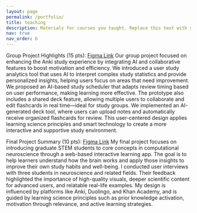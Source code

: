 ```yaml
---
layout: page
permalink: /portfolio/
title: teaching
description: Materials for courses you taught. Replace this text with your description.
nav: true
nav_order: 6
---
```


Group Project Highlights (15 pts):
[Figma Link](https://www.figma.com/proto/21h5fGXnvhJBbGaxlf3EDX/Figma-0---Motivation-19?node-id=16-84&p=f&t=pTuI8BdOQU53FJYr-0&scaling=min-zoom&content-scaling=fixed&page-id=0%3A1&starting-point-node-id=16%3A84&show-proto-sidebar=1)
Our group project focused on enhancing the Anki study experience by integrating AI and collaborative features to boost motivation and efficiency. We introduced a user study analytics tool that uses AI to interpret complex study statistics and provide personalized insights, helping users focus on areas that need improvement. We proposed an AI-based study scheduler that adapts review timing based on user performance, making learning more effective. The prototype also includes a shared deck feature, allowing multiple users to collaborate and edit flashcards in real time—ideal for study groups. We implemented an AI-generated deck tool, where users can upload notes and automatically receive organized flashcards for review. This user-centered design applies learning science principles and smart technology to create a more interactive and supportive study environment.


Final Project Summary (10 pts):
[Figma Link](https://www.figma.com/design/YeDjMuGZKYumVzO6ehPkBA/Yule_Neuroscience?node-id=0-1&p=f&t=JdtbOffT86kdIMCz-0)
My final project focuses on introducing graduate STEM students to core concepts in computational neuroscience through a web-based interactive learning app. The goal is to help learners understand how the brain works and apply those insights to improve their own study habits and well-being. I conducted user interviews with three students in neuroscience and related fields. Their feedback highlighted the importance of high-quality visuals, deeper scientific content for advanced users, and relatable real-life examples. My design is influenced by platforms like Anki, Duolingo, and Khan Academy, and is guided by learning science principles such as prior knowledge activation, motivation through relevance, and active learning strategies.

